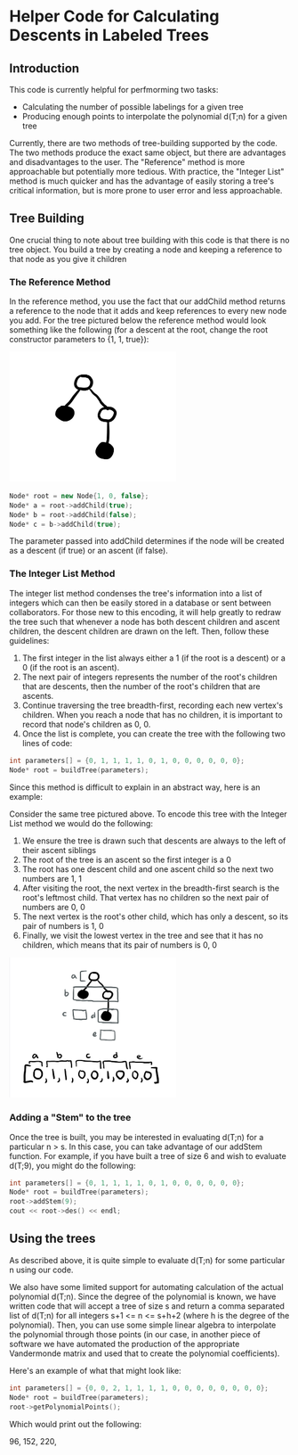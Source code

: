 # Helper Code for Calculating Descents in Labeled Trees
## Introduction
This code is currently helpful for perfmorming two tasks: 
* Calculating the number of possible labelings for a given tree 
* Producing enough points to interpolate the polynomial d(T;n) for a given tree

Currently, there are two methods of tree-building supported by the code. The two methods produce the exact same object, but there are advantages and disadvantages to the user. 
The "Reference" method is more approachable but potentially more tedious. With practice, the "Integer List" method is much quicker and has the advantage of easily storing 
a tree's critical information, but is more prone to user error and less approachable. 

## Tree Building
One crucial thing to note about tree building with this code is that there is no tree object. You build a tree by creating a node and keeping a reference to that node as you give
it children
### The Reference Method 
In the reference method, you use the fact that our addChild method returns a reference to the node that it adds and keep references to every new node you add. For the tree pictured below the reference method would look something like the following (for a descent at the root, change the root constructor parameters to {1, 1, true}): 

<img src="https://github.com/8wichmanndavid/REU-Decents-in-Labeled-Trees-/blob/master/images/IMG_1557.PNG" width="300">

```c++
Node* root = new Node{1, 0, false};
Node* a = root->addChild(true);
Node* b = root->addChild(false);
Node* c = b->addChild(true);
```

The parameter passed into addChild determines if the node will be created as a descent (if true) or an ascent (if false). 
### The Integer List Method
The integer list method condenses the tree's information into a list of integers which can then be easily stored in a database or sent between collaborators.
For those new to this encoding, it will help greatly to redraw the tree such that whenever a node has both descent children and ascent children, the descent children are drawn on the left. Then, follow these guidelines: 
1. The first integer in the list always either a 1 (if the root is a descent) or a 0 (if the root is an ascent). 
2. The next pair of integers represents the number of the root's children that are descents, then the number of the root's children that are ascents.
3. Continue traversing the tree breadth-first, recording each new vertex's children. When you reach a node that has no children, it is important to record that node's children as 0, 0. 
4. Once the list is complete, you can create the tree with the following two lines of code: 

```c++
int parameters[] = {0, 1, 1, 1, 1, 0, 1, 0, 0, 0, 0, 0, 0};
Node* root = buildTree(parameters);
```

Since this method is difficult to explain in an abstract way, here is an example: 

Consider the same tree pictured above. To encode this tree with the Integer List method we would do the following: 
1. We ensure the tree is drawn such that descents are always to the left of their ascent siblings
2. The root of the tree is an ascent so the first integer is a 0
3. The root has one descent child and one ascent child so the next two numbers are 1, 1
4. After visiting the root, the next vertex in the breadth-first search is the root's leftmost child. That vertex has no children so the next pair of numbers are 0, 0
5. The next vertex is the root's other child, which has only a descent, so its pair of numbers is 1, 0
6. Finally, we visit the lowest vertex in the tree and see that it has no children, which means that its pair of numbers is 0, 0

<img src="https://github.com/8wichmanndavid/REU-Decents-in-Labeled-Trees-/blob/master/images/IMG_1558.PNG" width="300">

### Adding a "Stem" to the tree
Once the tree is built, you may be interested in evaluating d(T;n) for a particular n > s. In this case, you can take advantage of our addStem function. For example, if you have built a tree of size 6 and wish to evaluate d(T;9), you might do the following:

```c++
int parameters[] = {0, 1, 1, 1, 1, 0, 1, 0, 0, 0, 0, 0, 0};
Node* root = buildTree(parameters);
root->addStem(9);
cout << root->des() << endl;
```

## Using the trees 

As described above, it is quite simple to evaluate d(T;n) for some particular n using our code. 

We also have some limited support for automating calculation of the actual polynomial d(T;n). Since the degree of the polynomial is known, we have written code that will accept a tree of size s and return a comma separated list of d(T;n) for all integers s+1 <= n <= s+h+2 (where h is the degree of the polynomial). Then, you can use some simple linear algebra to interpolate the polynomial through those points (in our case, in another piece of software we have automated the production of the appropriate Vandermonde matrix and used that to create the polynomial coefficients). 

Here's an example of what that might look like: 
```c++
int parameters[] = {0, 0, 2, 1, 1, 1, 1, 0, 0, 0, 0, 0, 0, 0, 0};
Node* root = buildTree(parameters);
root->getPolynomialPoints();
```
Which would print out the following: 

96, 152, 220,


